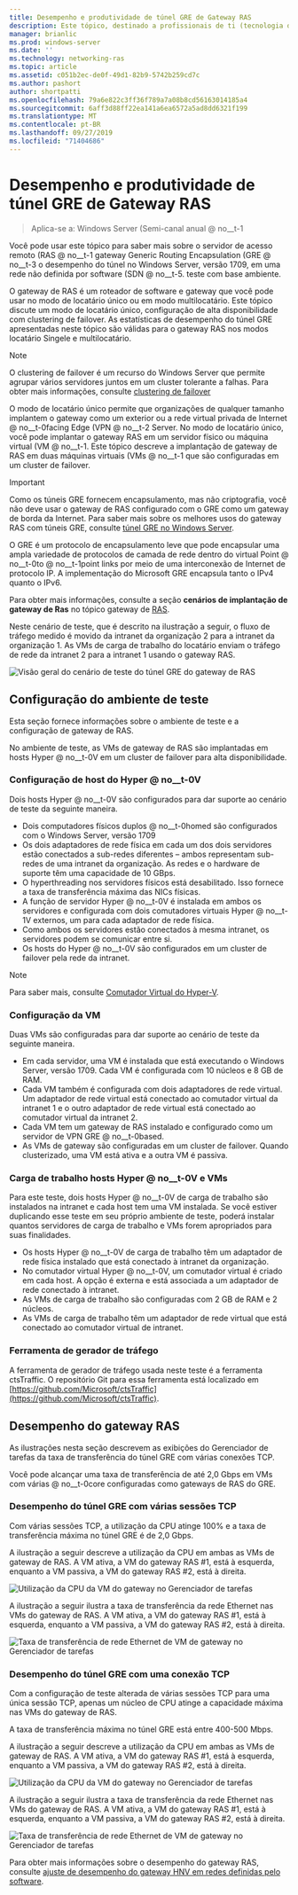 ```yaml
---
title: Desempenho e produtividade de túnel GRE de Gateway RAS
description: Este tópico, destinado a profissionais de ti (tecnologia da informação), fornece informações de desempenho de taxa de transferência sobre túneis de túnel de roteamento genérico (GRE) do gateway RAS.
manager: brianlic
ms.prod: windows-server
ms.date: ''
ms.technology: networking-ras
ms.topic: article
ms.assetid: c051b2ec-de0f-49d1-82b9-5742b259cd7c
ms.author: pashort
author: shortpatti
ms.openlocfilehash: 79a6e822c3ff36f789a7a08b8cd56163014185a4
ms.sourcegitcommit: 6aff3d88ff22ea141a6ea6572a5ad8dd6321f199
ms.translationtype: MT
ms.contentlocale: pt-BR
ms.lasthandoff: 09/27/2019
ms.locfileid: "71404686"
---
```

# <a name="ras-gateway-gre-tunnel-throughput-and-performance"></a>Desempenho e produtividade de túnel GRE de Gateway RAS

>Aplica-se a: Windows Server \(Semi-canal anual @ no__t-1

Você pode usar este tópico para saber mais sobre o servidor de acesso remoto \(RAS @ no__t-1 gateway Generic Routing Encapsulation \(GRE @ no__t-3 o desempenho do túnel no Windows Server, versão 1709, em uma rede não definida por software \(SDN @ no__t-5. teste com base ambiente.

O gateway de RAS é um roteador de software e gateway que você pode usar no modo de locatário único ou em modo multilocatário. Este tópico discute um modo de locatário único, configuração de alta disponibilidade com clustering de failover. As estatísticas de desempenho do túnel GRE apresentadas neste tópico são válidas para o gateway RAS nos modos locatário Singele e multilocatário.

>[!NOTE]
>O clustering de failover é um recurso do Windows Server que permite agrupar vários servidores juntos em um cluster tolerante a falhas. Para obter mais informações, consulte [clustering de failover](../../../failover-clustering/failover-clustering-overview.md)

O modo de locatário único permite que organizações de qualquer tamanho implantem o gateway como um exterior ou a rede virtual privada de Internet @ no__t-0facing Edge \(VPN @ no__t-2 Server. No modo de locatário único, você pode implantar o gateway RAS em um servidor físico ou máquina virtual \(VM @ no__t-1. Este tópico descreve a implantação de gateway de RAS em duas máquinas virtuais \(VMs @ no__t-1 que são configuradas em um cluster de failover.

>[!IMPORTANT]
>Como os túneis GRE fornecem encapsulamento, mas não criptografia, você não deve usar o gateway de RAS configurado com o GRE como um gateway de borda da Internet. Para saber mais sobre os melhores usos do gateway RAS com túneis GRE, consulte [túnel GRE no Windows Server](gre-tunneling-windows-server.md).

O GRE é um protocolo de encapsulamento leve que pode encapsular uma ampla variedade de protocolos de camada de rede dentro do virtual Point @ no__t-0to @ no__t-1point links por meio de uma interconexão de Internet de protocolo IP. A implementação do Microsoft GRE encapsula tanto o IPv4 quanto o IPv6.

Para obter mais informações, consulte a seção **cenários de implantação de gateway de Ras** no tópico gateway de [RAS](https://docs.microsoft.com/windows-server/remote/remote-access/ras-gateway/ras-gateway#bkmk_deploy). 

Neste cenário de teste, que é descrito na ilustração a seguir, o fluxo de tráfego medido é movido da intranet da organização 2 para a intranet da organização 1. As VMs de carga de trabalho do locatário enviam o tráfego de rede da intranet 2 para a intranet 1 usando o gateway RAS.

![Visão geral do cenário de teste do túnel GRE do gateway de RAS](../../media/GRE-Tunnel-Perf/Gre-Infrastructure.jpg)

## <a name="test-environment-configuration"></a>Configuração do ambiente de teste

Esta seção fornece informações sobre o ambiente de teste e a configuração de gateway de RAS.

No ambiente de teste, as VMs de gateway de RAS são implantadas em hosts Hyper @ no__t-0V em um cluster de failover para alta disponibilidade.

### <a name="hyper-v-host-configuration"></a>Configuração de host do Hyper @ no__t-0V

Dois hosts Hyper @ no__t-0V são configurados para dar suporte ao cenário de teste da seguinte maneira. 

- Dois computadores físicos duplos @ no__t-0homed são configurados com o Windows Server, versão 1709
- Os dois adaptadores de rede física em cada um dos dois servidores estão conectados a sub-redes diferentes – ambos representam sub-redes de uma intranet da organização. As redes e o hardware de suporte têm uma capacidade de 10 GBps.
- O hyperthreading nos servidores físicos está desabilitado. Isso fornece a taxa de transferência máxima das NICs físicas.
- A função de servidor Hyper @ no__t-0V é instalada em ambos os servidores e configurada com dois comutadores virtuais Hyper @ no__t-1V externos, um para cada adaptador de rede física.
- Como ambos os servidores estão conectados à mesma intranet, os servidores podem se comunicar entre si.
- Os hosts do Hyper @ no__t-0V são configurados em um cluster de failover pela rede da intranet. 

>[!NOTE]
>Para saber mais, consulte [Comutador Virtual do Hyper-V](https://docs.microsoft.com/windows-server/virtualization/hyper-v-virtual-switch/hyper-v-virtual-switch).

### <a name="vm-configuration"></a>Configuração da VM

Duas VMs são configuradas para dar suporte ao cenário de teste da seguinte maneira.

- Em cada servidor, uma VM é instalada que está executando o Windows Server, versão 1709. Cada VM é configurada com 10 núcleos e 8 GB de RAM.
- Cada VM também é configurada com dois adaptadores de rede virtual. Um adaptador de rede virtual está conectado ao comutador virtual da intranet 1 e o outro adaptador de rede virtual está conectado ao comutador virtual da intranet 2.
- Cada VM tem um gateway de RAS instalado e configurado como um servidor de VPN GRE @ no__t-0based.
- As VMs de gateway são configuradas em um cluster de failover. Quando clusterizado, uma VM está ativa e a outra VM é passiva.

### <a name="workload-hyper-v-hosts-and-vms"></a>Carga de trabalho hosts Hyper @ no__t-0V e VMs

Para este teste, dois hosts Hyper @ no__t-0V de carga de trabalho são instalados na intranet e cada host tem uma VM instalada. Se você estiver duplicando esse teste em seu próprio ambiente de teste, poderá instalar quantos servidores de carga de trabalho e VMs forem apropriados para suas finalidades.

- Os hosts Hyper @ no__t-0V de carga de trabalho têm um adaptador de rede física instalado que está conectado à intranet da organização.
- No comutador virtual Hyper @ no__t-0V, um comutador virtual é criado em cada host. A opção é externa e está associada a um adaptador de rede conectado à intranet.
- As VMs de carga de trabalho são configuradas com 2 GB de RAM e 2 núcleos.
- As VMs de carga de trabalho têm um adaptador de rede virtual que está conectado ao comutador virtual de intranet.

### <a name="traffic-generator-tool"></a>Ferramenta de gerador de tráfego

A ferramenta de gerador de tráfego usada neste teste é a ferramenta ctsTraffic. O repositório Git para essa ferramenta está localizado em [https://github.com/Microsoft/ctsTraffic](https://github.com/Microsoft/ctsTraffic).

## <a name="ras-gateway-performance"></a>Desempenho do gateway RAS

As ilustrações nesta seção descrevem as exibições do Gerenciador de tarefas da taxa de transferência do túnel GRE com várias conexões TCP.

Você pode alcançar uma taxa de transferência de até 2,0 Gbps em VMs com várias @ no__t-0core configuradas como gateways de RAS do GRE.

### <a name="gre-tunnel-performance-with-multiple-tcp-sessions"></a>Desempenho do túnel GRE com várias sessões TCP

Com várias sessões TCP, a utilização da CPU atinge 100% e a taxa de transferência máxima no túnel GRE é de 2,0 Gbps.

A ilustração a seguir descreve a utilização da CPU em ambas as VMs de gateway de RAS. A VM ativa, a VM do gateway RAS #1, está à esquerda, enquanto a VM passiva, a VM do gateway RAS #2, está à direita.

![Utilização da CPU da VM do gateway no Gerenciador de tarefas](../../media/GRE-Tunnel-Perf/Gre-Tunnel-01.jpg)

A ilustração a seguir ilustra a taxa de transferência da rede Ethernet nas VMs do gateway de RAS. A VM ativa, a VM do gateway RAS #1, está à esquerda, enquanto a VM passiva, a VM do gateway RAS #2, está à direita.

![Taxa de transferência de rede Ethernet de VM de gateway no Gerenciador de tarefas](../../media/GRE-Tunnel-Perf/Gre-Tunnel-02.jpg)


### <a name="gre-tunnel-performance-with-one-tcp-connection"></a>Desempenho do túnel GRE com uma conexão TCP

Com a configuração de teste alterada de várias sessões TCP para uma única sessão TCP, apenas um núcleo de CPU atinge a capacidade máxima nas VMs do gateway de RAS.

A taxa de transferência máxima no túnel GRE está entre 400-500 Mbps.

A ilustração a seguir descreve a utilização da CPU em ambas as VMs de gateway de RAS. A VM ativa, a VM do gateway RAS #1, está à esquerda, enquanto a VM passiva, a VM do gateway RAS #2, está à direita.

![Utilização da CPU da VM do gateway no Gerenciador de tarefas](../../media/GRE-Tunnel-Perf/Gre-Tunnel-03.jpg)


A ilustração a seguir ilustra a taxa de transferência da rede Ethernet nas VMs do gateway de RAS. A VM ativa, a VM do gateway RAS #1, está à esquerda, enquanto a VM passiva, a VM do gateway RAS #2, está à direita.

![Taxa de transferência de rede Ethernet de VM de gateway no Gerenciador de tarefas](../../media/GRE-Tunnel-Perf/Gre-Tunnel-04.jpg)

Para obter mais informações sobre o desempenho do gateway RAS, consulte [ajuste de desempenho do gateway HNV em redes definidas pelo software](https://docs.microsoft.com/windows-server/administration/performance-tuning/subsystem/software-defined-networking/hnv-gateway-performance).